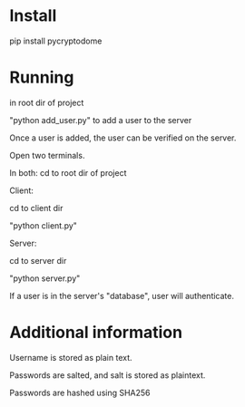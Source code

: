 # Install  
pip install pycryptodome

# Running

in root dir of project

"python add_user.py" to add a user to the server

Once a user is added, the user can be verified on the server. 

Open two terminals. 

In both: cd to root dir of project

Client: 

cd to client dir

"python client.py"

Server:

cd to server dir

"python server.py"

If a user is in the server's "database", user will authenticate.

# Additional information

Username is stored as plain text.

Passwords are salted, and salt is stored as plaintext.

Passwords are hashed using SHA256